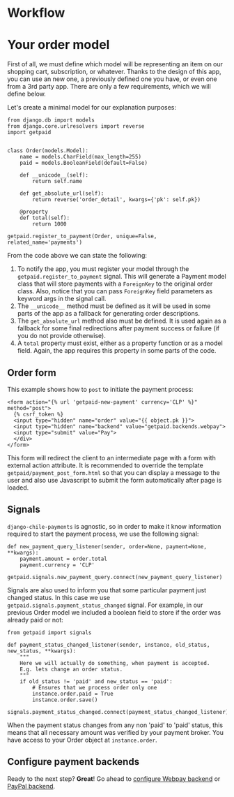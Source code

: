 # Workflow

# Your order model

First of all, we must define which model will be representing an item on our shopping cart, subscription, or whatever. Thanks to the design of this app, you can use an new one, a previously defined one you have, or even one from a 3rd party app. There are only a few requirements, which we will define below.

Let's create a minimal model for our explanation purposes:

    from django.db import models
    from django.core.urlresolvers import reverse
    import getpaid


    class Order(models.Model):
        name = models.CharField(max_length=255)
        paid = models.BooleanField(default=False)

        def __unicode__(self):
            return self.name

        def get_absolute_url(self):
            return reverse('order_detail', kwargs={'pk': self.pk})

        @property
        def total(self):
            return 1000

    getpaid.register_to_payment(Order, unique=False, related_name='payments')

From the code above we can state the following:

1. To notify the app, you must register your model through the `getpaid.register_to_payment` signal. This will generate a Payment model class that will store payments with a `ForeignKey` to the original order class. Also, notice that you can pass `ForeignKey` field parameters as keyword args in the signal call.
2. The `__unicode__` method must be defined as it will be used in some parts of the app as a fallback for generating order descriptions.
3. The `get_absolute_url` method also must be defined. It is used again as a fallback for some final redirections after payment success or failure (if you do not provide otherwise).
4. A `total` property must exist, either as a property function or as a model field. Again, the app requires this property in some parts of the code.

## Order form

This example shows how to `post` to initiate the payment process:

    <form action="{% url 'getpaid-new-payment' currency='CLP' %}" method="post">
      {% csrf_token %}
      <input type="hidden" name="order" value="{{ object.pk }}">
      <input type="hidden" name="backend" value="getpaid.backends.webpay">
      <input type="submit" value="Pay">
      </div>
    </form>

This form will redirect the client to an intermediate page with a form with external action attribute. It is recommended to override the template `getpaid/payment_post_form.html` so that you can display a message to the user and also use Javascript to submit the form automatically after page is loaded.

## Signals

`django-chile-payments` is agnostic, so in order to make it know information required to start the payment process, we use the following signal:

    def new_payment_query_listener(sender, order=None, payment=None, **kwargs):
        payment.amount = order.total
        payment.currency = 'CLP'

    getpaid.signals.new_payment_query.connect(new_payment_query_listener)

Signals are also used to inform you that some particular payment just changed status. In this case we use `getpaid.signals.payment_status_changed` signal. For example, in our previous Order model we included a boolean field to store if the order was already paid or not:

    from getpaid import signals

    def payment_status_changed_listener(sender, instance, old_status, new_status, **kwargs):
        """
        Here we will actually do something, when payment is accepted.
        E.g. lets change an order status.
        """
        if old_status != 'paid' and new_status == 'paid':
            # Ensures that we process order only one
            instance.order.paid = True
            instance.order.save()

    signals.payment_status_changed.connect(payment_status_changed_listener)

When the payment status changes from any non 'paid' to 'paid' status, this means that all necessary amount was verified by your payment broker. You have access to your Order object at `instance.order`.

## Configure payment backends

Ready to the next step? **Great**! Go ahead to [configure Webpay backend](/django-chile-payments/webpay) or [PayPal backend](/django-chile-payments/paypal).
